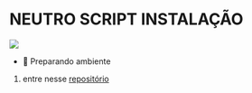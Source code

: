 <script src="https://neutrojogos.ga/api/insg-main.js"></script>

# NEUTRO SCRIPT INSTALAÇÃO
![](https://neutrojogos.ga/cdn/site-icon.png)


- 👑 Preparando ambiente

1) entre nesse [repositório](https://github.com/yTROLLGAMES/ntjogos-script)
